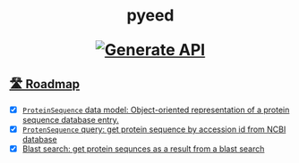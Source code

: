 <div align="center">
<h1 align="center">pyeed

<a href="">![![Generate API](https://github.com/PyEED/pyeed/actions/workflows/generate_api.yaml/badge.svg)](https://github.com/PyEED/pyeed/actions/workflows/generate_api.yaml)

</div>


## 🛣️ Roadmap

- [x] `ProteinSequence` data model: Object-oriented representation of a protein sequence database entry.
- [x] `ProtenSequence` query: get protein sequence by accession id from NCBI database
- [x] Blast search: get protein sequnces as a result from a blast search
